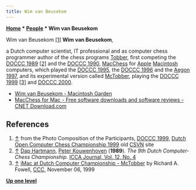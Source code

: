 ```yaml
---
title: Wim van Beusekom
---
```

**[Home](Home "Home") \* [People](People "People") \* Wim van Beusekom**



[](http://old.csvn.nl/pics/part.jpg) Wim van Beusekom <a id="cite-note-1" href="#cite-ref-1">[1]</a>
**Wim van Beusekom**,  

a Dutch computer scientist, IT professional and as computer chess programmer author of the chess programs [Tobber](index.php?title=Tobber&action=edit&redlink=1 "Tobber (page does not exist)"), 
first competing the [DOCCC 1989](DOCCC_1989 "DOCCC 1989") <a id="cite-note-2" href="#cite-ref-2">[2]</a> and the [DOCCC 1990](DOCCC_1990 "DOCCC 1990"), 
[MacChess](MacChess "MacChess") for [Apple](index.php?title=Apple&action=edit&redlink=1 "Apple (page does not exist)") [Macintosh](Macintosh "Macintosh") computers, which played the [DOCCC 1995](DOCCC_1995 "DOCCC 1995"), the [DOCCC 1996](DOCCC_1996 "DOCCC 1996") and the [Aegon 1997](Aegon_1997 "Aegon 1997"), 
and its experimental version called [McTobber](McTobber "McTobber"), playing the [DOCCC 1999](DOCCC_1999 "DOCCC 1999") <a id="cite-note-3" href="#cite-ref-3">[3]</a> and [DOCCC 2000](DOCCC_2000 "DOCCC 2000"). 






* [Wim van Beusekom - Macintosh Garden](http://macintoshgarden.org/author/wim-van-beusekom)
* [MacChess for Mac - Free software downloads and software reviews - CNET Download.com](https://download.cnet.com/MacChess/3000-2119_4-10013884.html?tag=rb_content%3Bmain)


## References


1. <a id="cite-ref-1" href="#cite-note-1">↑</a> from the Photo Composition of the Participants, [DOCCC 1999](DOCCC_1999 "DOCCC 1999"), [Dutch Open Computer Chess Championship 1999](http://old.csvn.nl/docc99.html) old [CSVN](CSVN "CSVN") site
2. <a id="cite-ref-2" href="#cite-note-2">↑</a> [Dap Hartmann](Dap_Hartmann "Dap Hartmann"), [Peter Kouwenhoven](Peter_Kouwenhoven "Peter Kouwenhoven") (**1989**). *The 9th Dutch Computer-Chess Championship*. [ICCA Journal, Vol. 12, No. 4](ICGA_Journal#12_4 "ICGA Journal")
3. <a id="cite-ref-3" href="#cite-note-3">↑</a> [iMac at Dutch Computer Championship - McTobber](https://www.stmintz.com/ccc/index.php?id=76618) by Richard A. Fowell, [CCC](CCC "CCC"), November 06, 1999

**[Up one level](People "People")**







 
